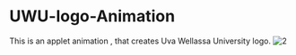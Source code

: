 # UWU-logo-Animation
This is an applet animation , that creates Uva Wellassa University logo.
![2](https://user-images.githubusercontent.com/13791181/46571701-636afa00-c997-11e8-978f-4d86080df8ac.PNG)
